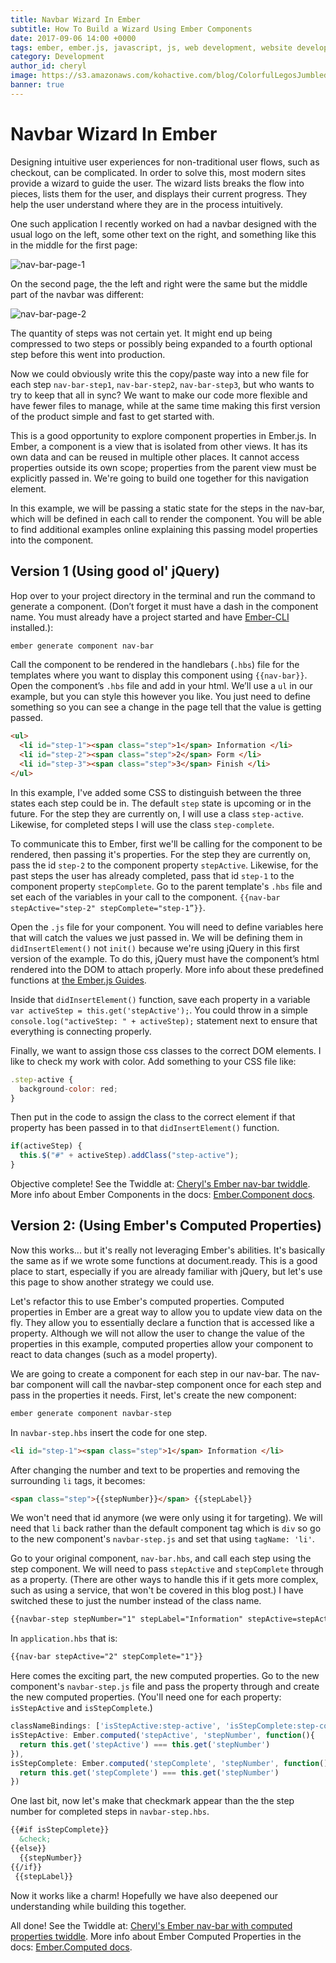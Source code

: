 ```yaml
---
title: Navbar Wizard In Ember
subtitle: How To Build a Wizard Using Ember Components
date: 2017-09-06 14:00 +0000
tags: ember, ember.js, javascript, js, web development, website development, learning, software development
category: Development
author_id: cheryl
image: https://s3.amazonaws.com/kohactive.com/blog/ColorfulLegosJumbled.jpg
banner: true
---
```


# Navbar Wizard In Ember
Designing intuitive user experiences for non-traditional user flows, such as checkout, can be complicated. In order to solve this, most modern sites provide a wizard to guide the user. The wizard lists breaks the flow into pieces, lists them for the user, and displays their current progress. They help the user understand where they are in the process intuitively.

One such application I recently worked on had a navbar designed with the usual logo on the left, some other text on the right, and something like this in the middle for the first page:

![nav-bar-page-1](https://s3.amazonaws.com/www.kohactive.com/blog/navbar-in-ember/navbar-page1.png)

On the second page, the the left and right were the same but the middle part of the navbar was different:

![nav-bar-page-2](https://s3.amazonaws.com/www.kohactive.com/blog/navbar-in-ember/navbar-page2.png)

The quantity of steps was not certain yet. It might end up being compressed to two steps or possibly being expanded to a fourth optional step before this went into production.

Now we could obviously write this the copy/paste way into a new file for each step `nav-bar-step1`, `nav-bar-step2`, `nav-bar-step3`, but who wants to try to keep that all in sync? We want to make our code more flexible and have fewer files to manage, while at the same time making this first version of the product simple and fast to get started with.

This is a good opportunity to explore component properties in Ember.js. In Ember, a component is a view that is isolated from other views. It has its own data and can be reused in multiple other places. It cannot access properties outside its own scope; properties from the parent view must be explicitly passed in. We're going to build one together for this navigation element.

In this example, we will be passing a static state for the steps in the nav-bar, which will be defined in each call to render the component. You will be able to find additional examples online explaining this passing model properties into the component.

## Version 1 (Using good ol' jQuery)

Hop over to your project directory in the terminal and run the command to generate a component. (Don’t forget it must have a dash in the component name. You must already have a project started and have [Ember-CLI](https://ember-cli.com/) installed.):

```bash
ember generate component nav-bar
```

Call the component to be rendered in the handlebars (`.hbs`) file for the templates where you want to display this component using `{{nav-bar}}`. Open the component’s `.hbs` file and add in your html. We’ll use a `ul` in our example, but you can style this however you like. You just need to define something so you can see a change in the page tell that the value is getting passed.

```html
<ul>
  <li id="step-1"><span class="step">1</span> Information </li>
  <li id="step-2"><span class="step">2</span> Form </li>
  <li id="step-3"><span class="step">3</span> Finish </li>
</ul>
```

In this example, I've added some CSS to distinguish between the three states each step could be in. The default `step` state is upcoming or in the future. For the step they are currently on, I will use a class `step-active`. Likewise, for completed steps I will use the class `step-complete`.

To communicate this to Ember, first we'll be calling for the component to be rendered, then passing it's properties. For the step they are currently on, pass the id `step-2` to the component property `stepActive`. Likewise, for the past steps the user has already completed, pass that id `step-1` to the component property `stepComplete`. Go to the parent template's `.hbs` file and set each of the variables in your call to the component. `{{nav-bar stepActive="step-2" stepComplete="step-1”}}`.

Open the `.js` file for your component. You will need to define variables here that will catch the values we just passed in. We will be defining them in `didInsertElement()` not `init()` because we're using jQuery in this first version of the example. To do this, jQuery must have the component’s html rendered into the DOM to attach properly. More info about these predefined functions at [the Ember.js Guides](https://guides.emberjs.com/v2.14.0/components/the-component-lifecycle/#toc_order-of-lifecycle-hooks-called).

Inside that `didInsertElement()` function, save each property in a variable `var activeStep = this.get('stepActive');`. You could throw in a simple `console.log("activeStep: " + activeStep);` statement next to ensure that everything is connecting properly.

Finally, we want to assign those css classes to the correct DOM elements. I like to check my work with color. Add something to your CSS file like:

```javascript
.step-active {
  background-color: red;
}
```

 Then put in the code to assign the class to the correct element if that property has been passed in to that `didInsertElement()` function.

```javascript
if(activeStep) {
  this.$("#" + activeStep).addClass("step-active");
}
```

Objective complete! See the Twiddle at: [Cheryl's Ember nav-bar twiddle](https://ember-twiddle.com/bf3d6eeb406a3365c860a4bb9e205023?openFiles=templates.components.nav-bar.hbs%2Ctemplates.components.nav-bar.hbs).
More info about Ember Components in the docs: [Ember.Component docs](https://www.emberjs.com/api/ember/2.14.1/classes/Ember.Component).

## Version 2: (Using Ember's Computed Properties)

Now this works... but it's really not leveraging Ember's abilities. It's basically the same as if we wrote some functions at document.ready. This is a good place to start, especially if you are already familiar with jQuery, but let's use this page to show another strategy we could use.

Let's refactor this to use Ember's computed properties. Computed properties in Ember are a great way to allow you to update view data on the fly. They allow you to essentially declare a function that is accessed like a property. Although we will not allow the user to change the value of the properties in this example, computed properties allow your component to react to data changes (such as a model property).

We are going to create a component for each step in our nav-bar. The nav-bar component will call the navbar-step component once for each step and pass in the properties it needs. First, let's create the new component:

```bash
ember generate component navbar-step
```

In `navbar-step.hbs` insert the code for one step.

```html
<li id="step-1"><span class="step">1</span> Information </li>
```

After changing the number and text to be properties and removing the surrounding `li` tags, it becomes:

```html
<span class="step">{{stepNumber}}</span> {{stepLabel}}
```

We won't need that id anymore (we were only using it for targeting). We will need that `li` back rather than the default component tag which is `div` so go to the new component's `navbar-step.js` and set that using `tagName: 'li'`.

Go to your original component, `nav-bar.hbs`, and call each step using the step component. We will need to pass `stepActive` and `stepComplete` through as a property. (There are other ways to handle this if it gets more complex, such as using a service, that won't be covered in this blog post.) I have switched these to just the number instead of the class name.

```html
{{navbar-step stepNumber="1" stepLabel="Information" stepActive=stepActive stepComplete=stepComplete}}`.
```

In `application.hbs` that is:

```html
{{nav-bar stepActive="2" stepComplete="1"}}
```

Here comes the exciting part, the new computed properties. Go to the new component's `navbar-step.js` file and pass the property through and create the new computed properties. (You'll need one for each property: `isStepActive` and `isStepComplete`.)

```javascript
classNameBindings: ['isStepActive:step-active', 'isStepComplete:step-complete'],
isStepActive: Ember.computed('stepActive', 'stepNumber', function(){
  return this.get('stepActive') === this.get('stepNumber')
}),
isStepComplete: Ember.computed('stepComplete', 'stepNumber', function(){
  return this.get('stepComplete') === this.get('stepNumber')
})
```

One last bit, now let's make that checkmark appear than the the step number for completed steps in `navbar-step.hbs`. 

```html
{{#if isStepComplete}}
  &check;
{{else}}
  {{stepNumber}}
{{/if}}
 {{stepLabel}}
```

Now it works like a charm! Hopefully we have also deepened our understanding while building this together.

All done! See the Twiddle at: [Cheryl's Ember nav-bar with computed properties twiddle](https://ember-twiddle.com/4143b09874b7b5028550d5e8f22c0879?openFiles=templates.components.nav-bar.hbs%2Ctemplates.components.navbar-step.hbs).
More info about Ember Computed Properties in the docs: [Ember.Computed docs](https://emberjs.com/api/ember/2.14.1/namespaces/Ember.computed).

